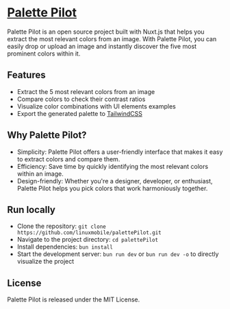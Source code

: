 # [Palette Pilot](https://palette-pilot.vercel.app/)

Palette Pilot is an open source project built with Nuxt.js that helps you extract the most relevant colors from an image. With Palette Pilot, you can easily drop or upload an image and instantly discover the five most prominent colors within it.

## Features

- Extract the 5 most relevant colors from an image
- Compare colors to check their contrast ratios
- Visualize color combinations with UI elements examples
- Export the generated palette to [TailwindCSS](https://tailwindcss.com/)

## Why Palette Pilot?

- Simplicity: Palette Pilot offers a user-friendly interface that makes it easy to extract colors and compare them.
- Efficiency: Save time by quickly identifying the most relevant colors within an image.
- Design-friendly: Whether you're a designer, developer, or enthusiast, Palette Pilot helps you pick colors that work harmoniously together.

## Run locally

- Clone the repository: `git clone https://github.com/linuxmobile/palettePilot.git`
- Navigate to the project directory: `cd palettePilot`
- Install dependencies: `bun install`
- Start the development server: `bun run dev` or `bun run dev -o` to directly visualize the project

## License

Palette Pilot is released under the MIT License.
